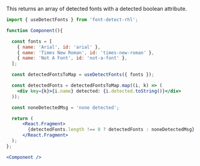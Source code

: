 <!-- # useDetectFonts -->
This returns an array of detected fonts with a detected boolean attribute.
```jsx
import { useDetectFonts } from 'font-detect-rhl';

function Component(){

  const fonts = [
    { name: 'Arial', id: 'arial' },
    { name: 'Times New Roman', id: 'times-new-roman' },
    { name: 'Not A Font', id: 'not-a-font' },
  ];

  const detectedFontsToMap = useDetectFonts({ fonts });

  const detectedFonts = detectedFontsToMap.map((i, k) => (
    <div key={k}>{i.name} detected: {i.detected.toString()}</div>
  ));

  const noneDetectedMsg = 'none detected';

  return (
      <React.Fragment>
        {detectedFonts.length !== 0 ? detectedFonts : noneDetectedMsg}
      </React.Fragment>
  );
};

<Component />
```
